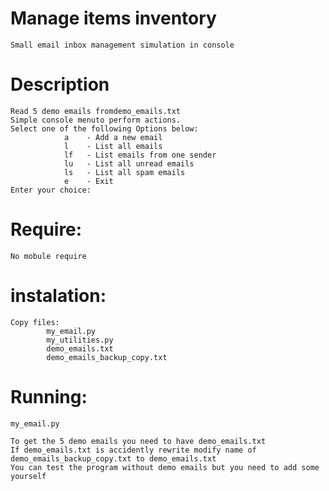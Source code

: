 
# Manage items inventory
    Small email inbox management simulation in console
    

# Description
    Read 5 demo emails fromdemo_emails.txt
    Simple console menuto perform actions.
    Select one of the following Options below:
                a    - Add a new email
                l    - List all emails
                lf   - List emails from one sender
                lu   - List all unread emails
                ls   - List all spam emails
                e    - Exit
    Enter your choice: 

# Require:
    No mobule require
    
# instalation:
    Copy files:   
            my_email.py
            my_utilities.py
            demo_emails.txt
            demo_emails_backup_copy.txt
    
    
# Running:
    
    my_email.py
    
    To get the 5 demo emails you need to have demo_emails.txt
    If demo_emails.txt is accidently rewrite modify name of 
    demo_emails_backup_copy.txt to demo_emails.txt
    You can test the program without demo emails but you need to add some yourself

